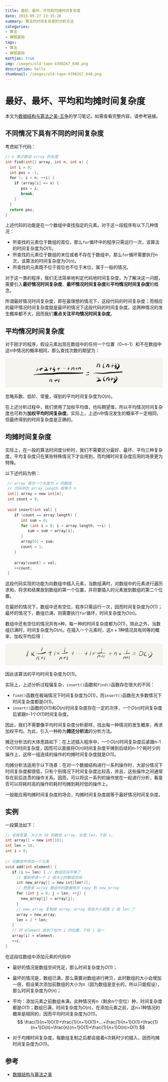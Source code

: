 ```yaml
---
title: 最好、最坏、平均和均摊时间复杂度
date: 2019-09-27 23:35:20
summary: 算法的时间复杂度的分析方法
categories:
- 算法
- 编程基础
tags:
- 算法
- 编程基础
mathjax: true
img: /images/old-tape-4398267_640.png
description: hello
thumbnail: /images/old-tape-4398267_640.png
---
```


# 最好、最坏、平均和均摊时间复杂度

本文为[数据结构与算法之美-王争](https://time.geekbang.org/column/article/40036)的学习笔记，如需查看完整内容，请参考链接。

## 不同情况下具有不同的时间复杂度

考虑如下代码：

```c
// n 表示数组 array 的长度
int find(int[] array, int n, int x) {
  int i = 0;
  int pos = -1;
  for (; i < n; ++i) {
    if (array[i] == x) {
       pos = i;
       break;
    }
  }
  return pos;
}

```

上述代码的功能是在一个数组中查找指定的元素。对于这一段程序有以下几种情况：

* 所查找的元素位于数组的首位，那么`for`循环中的程序只需运行一次，该算法的时间复杂度为$O(1)$。
* 所查找的元素位于数组的末位或者不存在于数组中，那么`for`循环需要执行n次，该算法的时间复杂度为$O(n)$。
* 所查找的元素既不位于首位也不位于末位，属于一般的情况。

对于这一类的程序，我们无法简单地判定代码地时间复杂度，为了解决这一问题，需要引入**最好情况时间复杂度**、**最坏情况时间复杂度**和**平均情况时间复杂度**的概念。

所谓最好情况时间复杂度，即在最理想的情况下，这段代码的时间复杂度；而相应的最坏情况时间复杂度就是最坏的情况下这段代码的时间复杂度。这两种情况的发生概率都不大，因而我们**重点关注平均情况时间复杂度**。

## 平均情况时间复杂度

对于刚才的程序，假设元素出现在数组中的任何一个位置（0~n-1）和不在数组中这n中情况的概率相同，那么查找次数的期望为：

![](最好、最坏、平均和均摊时间复杂度/d889a358b8eccc5bbb90fc16e327a22f.jpg)

忽略系数、低阶、常量，得到的平均时间复杂度为$O(n)$。

在上述分析过程中，我们使用了加权平均值，也叫期望值，所以平均情况时间复杂度也可称为**加权平均时间复杂度**。实际上，上述n中情况发生的概率不一定相同，但最终得到的时间复杂度是正确的。

## 均摊时间复杂度

实际上，在一般的算法时间度分析时，我们不需要区分最好、最坏、平均三种复杂度。平均复杂度只在某些特殊情况下才会用到，而均摊时间复杂度应用的场景更为特殊。

以下述代码为例：

```c
 // array 表示一个长度为 n 的数组
 // 代码中的 array.length 就等于 n
 int[] array = new int[n];
 int count = 0;
 
 void insert(int val) {
    if (count == array.length) {
       int sum = 0;
       for (int i = 0; i < array.length; ++i) {
          sum = sum + array[i];
       }
       array[0] = sum;
       count = 1;
    }

    array[count] = val;
    ++count;
 }
```

这段代码实现的功能为向数组中插入元素，当数组满时，对数组中的元素进行遍历求和，将求和结果放到数组的第一个位置，并将要插入的元素放到数组的第二个位置。

在最好的情况下，数组中还有空位，程序只需运行一次，因而时间复杂度为$O(1)$；最坏的情况下，数组已满，则需要执行`for`循环，时间复杂度为$O(n)$。

数组中还有空位的情况共有n种，每一种的时间复杂度都为$O(1)$，除此之外，当数组已满时，时间复杂度为$O(n)$。在插入一个元素时，这$n+1$种情况具有同等的概率，加权平均后得：

![](最好、最坏、平均和均摊时间复杂度/6df62366a60336d9de3bc34f488d8bed.jpg)

因此该算法的平均时间复杂度为$O(1)$。

实际上，上述分析过程偏复杂，`insert()`函数和`find()`函数存在很大的不同：

* `find()`函数在极端情况下时间复杂度为$O(1)$，而`insert()`函数在大多数情况下时间复杂度都是$O(1)$。
* `insert()`函数的$O(1)$和$O(n)$时间复杂度存在一定的次序，一个$O(n)$时间复杂度后紧跟n-1个$O(1)$时间复杂度。

因此，我们不需要像平均时间复杂度分析那样，找出每一种情况的发生概率，再求加权平均。为此，引入一种称为**摊还分析法**的分析方法。

摊还分析法的大体思路如下：在上述插入程序中，一个$O(n)$时间复杂度后紧跟n-1个$O(1)$时间复杂度，因而可以直接将$O(n)$时间复杂度平摊到后续的n-1个耗时少的操作上，这样一组连续的操作的均摊时间复杂度就是$O(1)$。

均摊分析法适用于以下场景：在对一个数据结构进行一系列操作时，大部分情况下时间复杂度都很低，只有个别情况下时间复杂度比较高，并且，这些操作之间通常存在前后连贯的操作关系。因而，可以将这一系列的操作放在一起进行分析，看是否可以将耗时高的操作的耗时均摊到耗时低的操作上。

一般能应用均摊时间复杂度的场合，均摊时间复杂度就等于最好情况时间复杂度。

## 实例

一段算法如下：

```c
// 全局变量，大小为 10 的数组 array，长度 len，下标 i。
int array[] = new int[10]; 
int len = 10;
int i = 0;

// 往数组中添加一个元素
void add(int element) {
   if (i >= len) { // 数组空间不够了
     // 重新申请一个 2 倍大小的数组空间
     int new_array[] = new int[len*2];
     // 把原来 array 数组中的数据依次 copy 到 new_array
     for (int j = 0; j < len; ++j) {
       new_array[j] = array[j];
     }
     // new_array 复制给 array，array 现在大小就是 2 倍 len 了
     array = new_array;
     len = 2 * len;
   }
   // 将 element 放到下标为 i 的位置，下标 i 加一
   array[i] = element;
   ++i;
}
```

在这段往数组中添加元素的代码中

* 最好的情况是数组空间充足，那么时间复杂度为$O(1)$；

* 最坏的情况是，数组已满，那么需要对数组进行拷贝，此时数组的大小会增加一倍，假设某次添加前数组的大小为n（因为数组是变长的，所以只能假设），那么时间复杂度为$O(n)$；

* 平均：添加元素之前数组未满，此种情况有n（剩余n个空位）种，时间复杂度都是$O(1)$；数组已满，时间复杂度为$O(n)$，在添加元素之前，这n+1种情况的概率是相同的，因而平均时间复杂度为$O(1)$。
  $$
  \frac{1}{n+1}O(1)+\frac{1}{n+1}O(1)+...+\frac{1}{n+1}O(1)+\frac{1}{n+1}O(n)=\frac{n}{n+1}O(1)+\frac{1}{n+1}O(n)=O(1)
  $$

* 对于均摊时间复杂度，每数组复制之后都会接着n次耗时少的插入，因而均摊时间复杂度为$O(1)$。

## 参考

* [数据结构与算法之美](https://time.geekbang.org/column/article/40447)